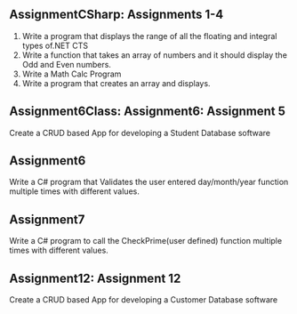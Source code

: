 ## AssignmentCSharp: Assignments 1-4

  1.  Write a program that displays the range of all the floating and integral types of.NET CTS
  2.  Write a function that takes an array of numbers and it should display the Odd and Even numbers.
  3.  Write a Math Calc Program
  4.  Write a program that creates an array and displays.
  
## Assignment6Class: Assignment6: Assignment 5

  Create a CRUD based App for developing a Student Database software
  
## Assignment6 
Write a C# program that Validates the user entered day/month/year function multiple times with different values.

## Assignment7 
 Write a C# program to call the CheckPrime(user defined) function multiple times with different values.
  
## Assignment12: Assignment 12
  Create a CRUD based App for developing a Customer Database software
  


